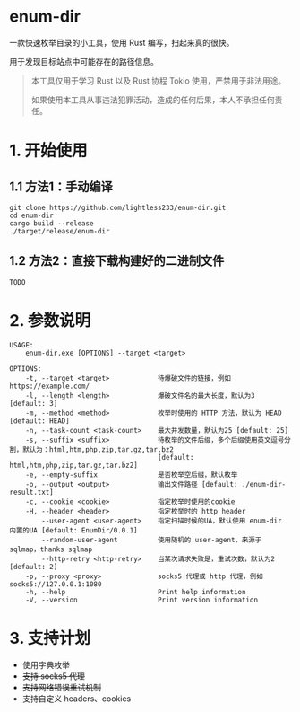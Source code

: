 # enum-dir

一款快速枚举目录的小工具，使用 Rust 编写，扫起来真的很快。

用于发现目标站点中可能存在的路径信息。

> 本工具仅用于学习 Rust 以及 Rust 协程 Tokio 使用，严禁用于非法用途。
> 
> 如果使用本工具从事违法犯罪活动，造成的任何后果，本人不承担任何责任。

# 1. 开始使用
## 1.1 方法1：手动编译
```shell
git clone https://github.com/lightless233/enum-dir.git
cd enum-dir
cargo build --release 
./target/release/enum-dir
```

## 1.2 方法2：直接下载构建好的二进制文件
```shell
TODO
```

# 2. 参数说明
```shell
USAGE:
    enum-dir.exe [OPTIONS] --target <target>

OPTIONS:
    -t, --target <target>            待爆破文件的链接，例如 https://example.com/
    -l, --length <length>            爆破文件名的最大长度，默认为3 [default: 3]
    -m, --method <method>            枚举时使用的 HTTP 方法，默认为 HEAD [default: HEAD]
    -n, --task-count <task-count>    最大并发数量，默认为25 [default: 25]
    -s, --suffix <suffix>            待枚举的文件后缀，多个后缀使用英文逗号分割，默认为：html,htm,php,zip,tar.gz,tar.bz2
                                     [default: html,htm,php,zip,tar.gz,tar.bz2]
    -e, --empty-suffix               是否枚举空后缀，默认枚举
    -o, --output <output>            输出文件路径 [default: ./enum-dir-result.txt]
    -c, --cookie <cookie>            指定枚举时使用的cookie
    -H, --header <header>            指定枚举时的 http header
        --user-agent <user-agent>    指定扫描时候的UA，默认使用 enum-dir 内置的UA [default: EnumDir/0.0.1]
        --random-user-agent          使用随机的 user-agent，来源于 sqlmap，thanks sqlmap
        --http-retry <http-retry>    当某次请求失败是，重试次数，默认为2 [default: 2]
    -p, --proxy <proxy>              socks5 代理或 http 代理，例如 socks5://127.0.0.1:1080
    -h, --help                       Print help information
    -V, --version                    Print version information
```

# 3. 支持计划
- 使用字典枚举
- ~~支持 socks5 代理~~
- ~~支持网络错误重试机制~~
- ~~支持自定义 headers、cookies~~